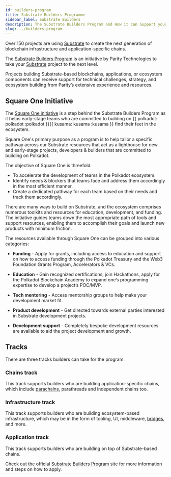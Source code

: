 ```yaml
---
id: builders-program
title: Substrate Builders Programme
sidebar_label: Substrate Builders
description: The Substrate Builders Program and How it can Support your Substrate Development.
slug: ../builders-program
---
```


Over 150 projects are using [Substrate](https://substrate.io) to create the next generation of
blockchain infrastructure and application-specific chains.

The [Substrate Builders Program](https://substrate.io/ecosystem/substrate-builders-program/) is an
initiative by Parity Technologies to take your [Substrate](https://substrate.io) project to the next
level.

Projects building Substrate-based blockchains, applications, or ecosystem components can receive
support for technical challenges, strategy, and ecosystem building from Parity’s extensive
experience and resources.

## Square One Initiative

The [Square One initiative](https://substrate.io/ecosystem/square-one/) is a step behind the
Substrate Builders Program as it helps early-stage teams who are committed to building on
{{ polkadot: polkadot :polkadot }}{{ kusama: kusama :kusama }} find their feet in the ecosystem.

Square One's primary purpose as a program is to help tailor a specific pathway across our Substrate
resources that act as a lighthouse for new and early-stage projects, developers & builders that are
committed to building on Polkadot.

The objective of Square One is threefold:

- To accelerate the development of teams in the Polkadot ecosystem.
- Identify needs & blockers that teams face and address them accordingly in the most efficient
  manner.
- Create a dedicated pathway for each team based on their needs and track them accordingly.

There are many ways to build on Substrate, and the ecosystem comprises numerous toolkits and
resources for education, development, and funding. The initiative guides teams down the most
appropriate path of tools and support resources, enabling them to accomplish their goals and launch
new products with minimum friction.

The resources available through Square One can be grouped into various categories:

- **Funding** - Apply for grants, including access to education and support on how to access funding
  through the Polkadot Treasury and the Web3 Foundation Grants Program, Accelerators & VCs.

- **Education** - Gain recognized certifications, join Hackathons, apply for the Polkadot Blockchain
  Academy to expand one’s programming expertise to develop a project’s POC/MVP.

- **Tech mentoring** - Access mentorship groups to help make your development market fit.

- **Product development** - Get directed towards external parties interested in Substrate
  development projects.

- **Development support** - Completely bespoke development resources are available to aid the
  project development and growth.

## Tracks

There are three tracks builders can take for the program.

### Chains track

This track supports builders who are building application-specific chains, which include [parachains](https://wiki.polkadot.network/docs/learn-parachains),
parathreads and independent chains too.

### Infrastructure track

This track supports builders who are building ecosystem-based infrastructure, which may be in the
form of tooling, UI, middleware, [bridges](https://wiki.polkadot.network/docs/learn-bridges), and more.

### Application track

This track supports builders who are building on top of Substrate-based chains.

Check out the official
[Substrate Builders Program](https://substrate.io/ecosystem/substrate-builders-program/) site for
more information and steps on how to apply.
